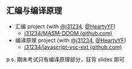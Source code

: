 ## 汇编与编译原理

* 汇编 project (with [@j31234](https://github.com/j31234), [@HeartyYF](https://github.com/HeartyYF))
  * [j31234/MASM-DOOM (github.com)](https://github.com/j31234/MASM-DOOM)
* 编译原理 project (with [@j31234](https://github.com/j31234), [@HeartyYF](https://github.com/HeartyYF))
  * [j31234/javascript-vsc-ext (github.com)](https://github.com/j31234/javascript-vsc-ext)

p.s. 期末考试只有编译原理部分，狂背 slides 即可